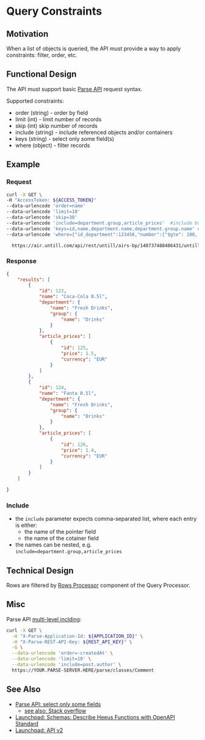 # Query Constraints
## Motivation
When a list of objects is queried, the API must provide a way to apply constraints: filter, order, etc. 

## Functional Design
The API must support basic [Parse API](https://docs.parseplatform.org/rest/guide/#queries) request syntax.

Supported constraints:
- order (string) - order by field
- limit (int) - limit number of records
- skip (int) skip number of records
- include (string) - include referenced objects and/or containers
- keys (string) - select only some field(s)
- where (object) - filter records

## Example

### Request
```bash
curl -X GET \
-H "AccessToken: ${ACCESS_TOKEN}"
--data-urlencode 'order=name'
--data-urlencode 'limit=10'
--data-urlencode 'skip=30'
--data-urlencode 'include=department.group,article_prices'  #include both department and group; include article_prices container
--data-urlencode 'keys=id,name,department.name,department.group.name' #select only some fields
--data-urlencode 'where={"id_department":123456,"number":{"$gte": 100, "$lte": 200}}'

  https://air.untill.com/api/rest/untill/airs-bp/140737488486431/untill.articles
```

### Response
```json
{
    "results": [
        {
            "id": 123,
            "name": "Coca-Cola 0.5l",
            "department": {
                "name": "Fresh Drinks",
                "group": {
                    "name": "Drinks"
                }
            },
            "article_prices": [
                {
                    "id": 125,
                    "price": 1.5,
                    "currency": "EUR"
                }
            ]
        },
        {
            "id": 124,
            "name": "Fanta 0.5l",
            "department": {
                "name": "Fresh Drinks",
                "group": {
                    "name": "Drinks"
                }
            },
            "article_prices": [
                {
                    "id": 126,
                    "price": 1.4,
                    "currency": "EUR"
                }
            ]
        }
    ]

}
```

### Include
- the `include` parameter expects comma-separated list, where each entry is either:
    - the name of the pointer field 
    - the name of the cotainer field
- the names can be nested, e.g. `include=department.group,article_prices`

## Technical Design
Rows are filtered by [Rows Processor](../design/qp.md#rows-processor-1) component of the Query Processor. 

## Misc

Parse API [multi-level inclding](https://docs.parseplatform.org/rest/guide/#relational-queries):
```bash
curl -X GET \
  -H "X-Parse-Application-Id: ${APPLICATION_ID}" \
  -H "X-Parse-REST-API-Key: ${REST_API_KEY}" \
  -G \
  --data-urlencode 'order=-createdAt' \
  --data-urlencode 'limit=10' \
  --data-urlencode 'include=post.author' \
  https://YOUR.PARSE-SERVER.HERE/parse/classes/Comment
```

## See Also
- [Parse API: select only some fields](http://parseplatform.org/Parse-SDK-JS/api/3.4.2/Parse.Query.html#select)
    - [see also: Stack overflow](https://stackoverflow.com/questions/61100282/parse-server-select-a-few-fields-from-included-object)
- [Launchpad: Schemas: Describe Heeus Functions with OpenAPI Standard](https://dev.heeus.io/launchpad/#!19069)
- [Launchpad: API v2](https://dev.heeus.io/launchpad/#!23905)
